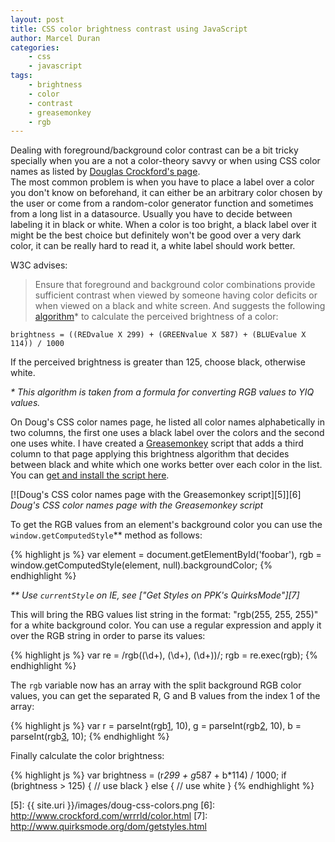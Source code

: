 ```yaml
--- 
layout: post
title: CSS color brightness contrast using JavaScript
author: Marcel Duran
categories:
    - css
    - javascript
tags:
    - brightness
    - color
    - contrast
    - greasemonkey
    - rgb
---
```

Dealing with foreground/background color contrast can be a bit tricky specially when you are a not a color-theory savvy or when using CSS color names as listed by [Douglas Crockford's page][1].  
The most common problem is when you have to place a label over a color you don't know on beforehand, it can either be an arbitrary color chosen by the user or come from a random-color generator function and sometimes from a long list in a datasource. Usually you have to decide between labeling it in black or white. When a color is too bright, a black label over it might be the best choice but definitely won't be good over a very dark color, it can be really hard to read it, a white label should work better.

W3C advises:

> Ensure that foreground and background color combinations provide sufficient contrast when viewed by someone having color deficits or when viewed on a black and white screen.
And suggests the following [algorithm][2]\* to calculate the perceived brightness of a color:

`brightness = ((REDvalue X 299) + (GREENvalue X 587) + (BLUEvalue X 114)) / 1000`

If the perceived brightness is greater than 125, choose black, otherwise white.

*\* This algorithm is taken from a formula for converting RGB values to YIQ values.*

On Doug's CSS color names page, he listed all color names alphabetically in two columns, the first one uses a black label over the colors and the second one uses white. I have created a [Greasemonkey][3] script that adds a third column to that page applying this brightness algorithm that decides between black and white which one works better over each color in the list. You can [get and install the script here][4].

[![Doug's CSS color names page with the Greasemonkey script][5]][6]  
*Doug's CSS color names page with the Greasemonkey script* 

To get the RGB values from an element's background color you can use the `window.getComputedStyle`\*\* method as follows:

{% highlight js %}
var element = document.getElementById('foobar'),
    rgb = window.getComputedStyle(element, null).backgroundColor;
{% endhighlight %}

*\*\* Use `currentStyle` on IE, see ["Get Styles on PPK's QuirksMode"][7]*

This will bring the RBG values list string in the format: "rgb(255, 255, 255)" for a white background color. You can use a regular expression and apply it over the RGB string in order to parse its values:

{% highlight js %}
var re = /rgb\((\d+), (\d+), (\d+)\)/;
rgb = re.exec(rgb);
{% endhighlight %}

The `rgb` variable now has an array with the split background RGB color values, you can get the separated R, G and B values from the index 1 of the array:

{% highlight js %}
var
    r = parseInt(rgb[1], 10),
    g = parseInt(rgb[2], 10),
    b = parseInt(rgb[3], 10);
{% endhighlight %}

Finally calculate the color brightness: 

{% highlight js %}
var brightness = (r*299 + g*587 + b*114) / 1000;
if (brightness > 125) {
    // use black
} else {
    // use white
}
{% endhighlight %}

 [1]: http://www.crockford.com/wrrrld/color.html
 [2]: http://www.w3.org/WAI/ER/WD-AERT/#color-contrast
 [3]: http://www.greasespot.net/
 [4]: http://userscripts.org/scripts/show/53262
 [5]: {{ site.uri }}/images/doug-css-colors.png
 [6]: http://www.crockford.com/wrrrld/color.html
 [7]: http://www.quirksmode.org/dom/getstyles.html
